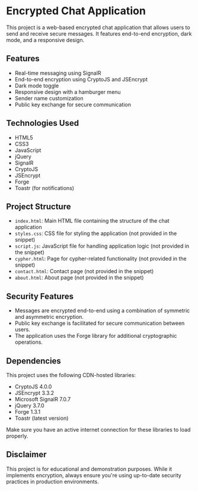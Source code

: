 # Encrypted Chat Application

This project is a web-based encrypted chat application that allows users to send and receive secure messages. It features end-to-end encryption, dark mode, and a responsive design.

## Features

- Real-time messaging using SignalR
- End-to-end encryption using CryptoJS and JSEncrypt
- Dark mode toggle
- Responsive design with a hamburger menu
- Sender name customization
- Public key exchange for secure communication

## Technologies Used

- HTML5
- CSS3
- JavaScript
- jQuery
- SignalR
- CryptoJS
- JSEncrypt
- Forge
- Toastr (for notifications)

## Project Structure

- `index.html`: Main HTML file containing the structure of the chat application
- `styles.css`: CSS file for styling the application (not provided in the snippet)
- `script.js`: JavaScript file for handling application logic (not provided in the snippet)
- `cypher.html`: Page for cypher-related functionality (not provided in the snippet)
- `contact.html`: Contact page (not provided in the snippet)
- `about.html`: About page (not provided in the snippet)

## Security Features

- Messages are encrypted end-to-end using a combination of symmetric and asymmetric encryption.
- Public key exchange is facilitated for secure communication between users.
- The application uses the Forge library for additional cryptographic operations.

## Dependencies

This project uses the following CDN-hosted libraries:

- CryptoJS 4.0.0
- JSEncrypt 3.3.2
- Microsoft SignalR 7.0.7
- jQuery 3.7.0
- Forge 1.3.1
- Toastr (latest version)

Make sure you have an active internet connection for these libraries to load properly.

## Disclaimer

This project is for educational and demonstration purposes. While it implements encryption, always ensure you're using up-to-date security practices in production environments.
